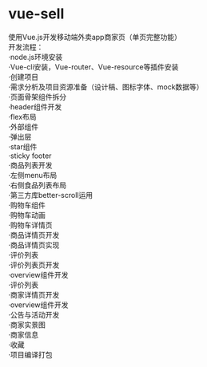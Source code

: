 # vue-sell
使用Vue.js开发移动端外卖app商家页（单页完整功能）<br>
开发流程：<br>
  ·node.js环境安装<br>
  ·Vue-cli安装，Vue-router、Vue-resource等插件安装<br>
  ·创建项目<br>
  ·需求分析及项目资源准备（设计稿、图标字体、mock数据等）<br>
  ·页面骨架组件拆分<br>
  ·header组件开发<br>
    ·flex布局<br>
    ·外部组件<br>
    ·弹出层<br>
    ·star组件<br>
    ·sticky footer<br>
  ·商品列表开发<br>
    ·左侧menu布局<br>
    ·右侧食品列表布局<br>
    ·第三方库better-scroll运用<br>
    ·购物车组件<br>
    ·购物车动画<br>
    ·购物车详情页<br>
  ·商品详情页开发<br>
    ·商品详情页实现<br>
    ·评价列表<br>
  ·评价列表页开发<br>
    ·overview组件开发<br>
    ·评价列表<br>
  ·商家详情页开发<br>
    ·overview组件开发<br>
    ·公告与活动开发<br>
    ·商家实景图<br>
    ·商家信息<br>
    ·收藏<br>
  ·项目编译打包
